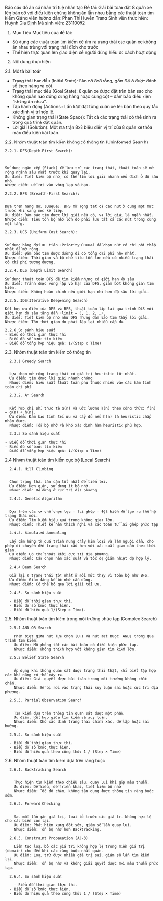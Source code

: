 Báo cáo đồ án cá nhân trí tuệ nhân tạo
Đề tài: Giải bài toán đặt 8 quân xe lên bàn cờ với điều kiện chúng không ăn lẫn nhau bằng các thuật toán tìm kiếm
Giảng viên hướng dẫn: Phan Thị Huyền Trang 
Sinh viên thực hiện: Huỳnh Gia Định
Mã sinh viên: 23110092
1. Mục Tiêu
Mục tiêu của đề tài:
- Sử dụng các thuật toán tìm kiếm để tìm ra trạng thái các quân xe không ăn nhau trùng với trạng thái đích cho trước
- Thể hiện trực quan lên giao diện để người dùng hiểu đc cách hoạt động
2. Nội dung thực hiện

  2.1. Mô tả bài toán
  - Trạng thái ban đầu (Initial State): Bàn cờ 8x8 rỗng, gồm 64 ô được đánh số theo hàng và cột.
  - Trạng thái mục tiêu (Goal State): 8 quân xe được đặt trên bàn sao cho không quân nào đứng cùng hàng hoặc cùng cột – đảm bảo điều kiện “không ăn nhau”.
  - Tập hành động (Actions): Lần lượt đặt từng quân xe lên bàn theo quy tắc xác định vị trí hợp lệ.
  - Không gian trạng thái (State Space): Tất cả các trạng thái có thể sinh ra trong quá trình đặt quân.
  - Lời giải (Solution): Một ma trận 8x8 biểu diễn vị trí của 8 quân xe thỏa mãn điều kiện bài toán.

  2.2. Nhóm thuật toán tìm kiếm không có thông tin (Uninformed Search)
    
    2.2.1. DFS(Depth-First Search):
  


    Sử dụng ngăn xếp (Stack) để lưu trữ các trạng thái, thuật toán sẽ mở rộng nhánh sâu nhất trước khi quay lại.
    Ưu điểm: Tiết kiệm bộ nhớ, có thể tìm lời giải nhanh nếu đích ở độ sâu nhỏ.
    Nhược điểm: Dễ rơi vào vòng lặp vô hạn.
  
    2.2.2. BFS (Breadth-First Search):

  
    Dựa trên hàng đợi (Queue), BFS mở rộng tất cả các nút ở cùng một mức trước khi sang mức kế tiếp.
    Ưu điểm: Đảm bảo tìm được lời giải nếu có, và lời giải là ngắn nhất.
    Nhược điểm: Tiêu tốn bộ nhớ lớn do phải lưu tất cả các nút trong cùng một tầng.

    2.2.3. UCS (Uniform Cost Search):


    Sử dụng hàng đợi ưu tiên (Priority Queue) để chọn nút có chi phí thấp nhất để mở rộng.
    Ưu điểm: Đảm bảo tìm được đường đi có tổng chi phí nhỏ nhất.
    Nhược điểm: Thời gian và bộ nhớ tiêu tốn lớn nếu có nhiều trạng thái có chi phí tương đương.
  
    2.2.4. DLS (Depth Limit Search)
  
    Sử dụng thuật toán DFS để tìm kiếm nhưng có giới hạn độ sâu
    Ưu điểm: Tránh được vòng lặp vô hạn của DFS, giảm bớt không gian tìm kiếm.
    Nhược điểm: Không hoàn chỉnh nếu giới hạn nhỏ hơn độ sâu lời giải.
  
    2.2.5. IDS(Iterative Deepening Search)
  
    Kết hợp ưu điểm của DFS và BFS, thuật toán lặp lại quá trình DLS với giới hạn độ sâu tăng dần (limit = 0, 1, 2, …).
    Ưu điểm: Tiết kiệm bộ nhớ như DFS nhưng đảm bảo tìm thấy lời giải.
    Nhược điểm: Tốn thời gian do phải lặp lại nhiều cấp độ.
  
    2.2.6 So sánh hiệu suất
    - Biểu đồ thời gian thực thi
    - Biểu đò số bước tìm kiếm
    - Biểu đồ tổng hợp hiệu quả: 1/(Step x Time)
 
  2.3. Nhóm thuật toán tìm kiếm có thông tin
  
      2.3.1 Greedy Search
  

      Lựa chọn mở rộng trạng thái có giá trị heuristic tốt nhất.
      Ưu điểm: tìm được lời giải nhanh chóng
      Nhược điểm: hiệu suất thuật toán phụ thuộc nhiều vào các hàm tính toán chi phí
  
      2.3.2. A* Search
 

      Kết hợp chi phí thực tế g(n) và ước lượng h(n) theo công thức: f(n) = g(n) + h(n).
      Ưu điểm: Đảm bảo tính tối ưu và đầy đủ nếu h(n) là heuristic chấp nhận được.
      Nhược điểm: Tốn bộ nhớ và khó xác định hàm heuristic phù hợp.
  
      2.3.3 So sánh hiệu suất
  
    - Biểu đồ thời gian thực thi
    - Biểu đò số bước tìm kiếm
    - Biểu đồ tổng hợp hiệu quả: 1/(Step x Time)
      
  2.4 Nhóm thuật toán tìm kiếm cục bộ (Local Search)
  
      2.4.1. Hill Climbing


      Chọn trạng thái lân cận tốt nhất để tiến tới.
      Ưu điểm: Đơn giản, sử dụng ít bộ nhớ.
      Nhược điểm: Dễ dừng ở cực trị địa phương.
  
      2.4.2. Genetic Algorithm
  

      Dựa trên các cơ chế chọn lọc – lai ghép – đột biến để tạo ra thế hệ trạng thái mới.
      Ưu điểm: Tìm kiếm hiệu quả trong không gian lớn.
      Nhược điểm: Thiết kế hàm thích nghi và các toán tử lai ghép phức tạp
  
      2.4.3. Simulated Annealing
  
      Lấy cảm hứng từ quá trình nung chảy kim loại và làm nguội dần, cho phép di chuyển đến trạng thái xấu hơn với xác suất giảm dần theo thời gian.
      Ưu điểm: Có thể thoát khỏi cực trị địa phương.
      Nhược điểm: Cần chọn hàm xác suất và tốc độ giảm nhiệt độ hợp lý.
  
      2.4.4 Beam Search
  
      Giữ lại K trạng thái tốt nhất ở mỗi mức thay vì toàn bộ như BFS.
      Ưu điểm: Giảm đáng kể bộ nhớ cần dùng.
      Nhược điểm: Có thể bỏ qua lời giải tối ưu.
  
      2.4.5. So sánh hiệu suất
  
      - Biểu đồ thời gian thực thi.
      - Biểu đồ số bước thực hiện.
      - Biểu đồ hiệu quả 1/(Step × Time).
  
  2.5. Nhóm thuật toán tìm kiếm trong môi trường phức tạp (Complex Search)
  
      2.5.1 AND-OR Search
  
        Phân biệt giữa nút lựa chọn (OR) và nút bắt buộc (AND) trong quá trình tìm kiếm.
        Ưu điểm: Mô phỏng tốt các bài toán có điều kiện phức tạp.
        Nhược điểm: Không thích hợp với không gian tìm kiếm lớn.
  
      2.5.2 Belief State Search


        Áp dụng khi không quan sát được trạng thái thật, chỉ biết tập hợp các khả năng có thể xảy ra.
        Ưu điểm: Giải quyết được bài toán trong môi trường không chắc chắn.
        Nhược điểm: Dễ bị rơi vào trạng thái suy luận sai hoặc cực trị địa phương.
  
      2.5.3. Partial Observation Search


        Tìm kiếm dựa trên thông tin quan sát được một phần.
        Ưu điểm: Kết hợp giữa tìm kiếm và suy luận.
        Nhược điểm: Khó xác định trạng thái chính xác, dễ lặp hoặc sai hướng.
  
      2.5.4. So sánh hiệu suất
  
      - Biểu đồ thời gian thực thi.
      - Biểu đồ số bước thực hiện.
      - Biểu đồ hiệu quả theo công thức 1 / (Step × Time).
  2.6. Nhóm thuật toán tìm kiếm dựa trên ràng buộc
  
      2.6.1. Backtracking Search
  

        Thực hiện tìm kiếm theo chiều sâu, quay lui khi gặp mâu thuẫn.
        Ưu điểm: Dễ hiểu, dễ triển khai, tiết kiệm bộ nhớ.
        Nhược điểm: Tốc độ chậm, không tận dụng được thông tin ràng buộc sớm.
  
      2.6.2. Forward Checking
  

        Sau mỗi lần gán giá trị, loại bỏ trước các giá trị không hợp lệ cho các biến còn lại.
        Ưu điểm: Phát hiện xung đột sớm, giảm số lần quay lui.
        Nhược điểm: Tốn bộ nhớ hơn Backtracking.
  
      2.6.3. Constraint Propagation (AC-3)
 
        Liên tục loại bỏ các giá trị không hợp lệ trong miền giá trị (domain) cho đến khi các ràng buộc nhất quán.
        Ưu điểm: Loại trừ được nhiều giá trị sai, giảm số lần tìm kiếm lại.
        Nhược điểm: Tốn bộ nhớ và không giải quyết được mọi mâu thuẫn phức tạp.
  
      2.6.4. So sánh hiệu suất
  
        - Biểu đồ thời gian thực thi.
      - Biểu đồ số bước thực hiện.
      - Biểu đồ hiệu quả theo công thức 1 / (Step × Time).

      
      
      
      
